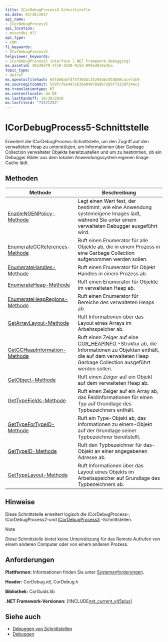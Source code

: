 ```yaml
---
title: ICorDebugProcess5-Schnittstelle
ms.date: 03/30/2017
api_name:
- ICorDebugProcess5
api_location:
- mscordbi.dll
api_type:
- COM
f1_keywords:
- ICorDebugProcess5
helpviewer_keywords:
- ICorDebugProcess5 interface [.NET Framework debugging]
ms.assetid: 30a39d79-1f10-4328-9c5d-094ed824e2ba
topic_type:
- apiref
ms.openlocfilehash: 64fb60abf4f5730dbc15204dbc034b08cacefab9
ms.sourcegitcommit: 559fcfbe4871636494870a8b716bf7325df34ac5
ms.translationtype: MT
ms.contentlocale: de-DE
ms.lasthandoff: 10/30/2019
ms.locfileid: "73121252"
---
```

# <a name="icordebugprocess5-interface"></a>ICorDebugProcess5-Schnittstelle
Erweitert die ICorDebugProcess-Schnittstelle, um den Zugriff auf den verwalteten Heap zu unterstützen, um Informationen über Garbage Collection verwalteter Objekte bereitzustellen und um zu bestimmen, ob ein Debugger Bilder aus dem lokalen Anwendungssystem eigenen Image Cache lädt.  
  
## <a name="methods"></a>Methoden  
  
|Methode|Beschreibung|  
|------------|-----------------|  
|[EnableNGENPolicy-Methode](../../../../docs/framework/unmanaged-api/debugging/icordebugprocess5-enablengenpolicy-method.md)|Legt einen Wert fest, der bestimmt, wie eine Anwendung systemeigene Images lädt, während Sie unter einem verwalteten Debugger ausgeführt wird.|  
|[EnumerateGCReferences-Methode](../../../../docs/framework/unmanaged-api/debugging/icordebugprocess5-enumerategcreferences-method.md)|Ruft einen Enumerator für alle Objekte ab, die in einem Prozess in eine Garbage Collection aufgenommen werden sollen.|  
|[EnumerateHandles-Methode](../../../../docs/framework/unmanaged-api/debugging/icordebugprocess5-enumeratehandles-method.md)|Ruft einen Enumerator für Objekt Handles in einem Prozess ab.|  
|[EnumerateHeap-Methode](../../../../docs/framework/unmanaged-api/debugging/icordebugprocess5-enumerateheap-method.md)|Ruft einen Enumerator für Objekte im verwalteten Heap ab.|  
|[EnumerateHeapRegions-Methode](../../../../docs/framework/unmanaged-api/debugging/icordebugprocess5-enumerateheapregions-method.md)|Ruft einen Enumerator für Bereiche des verwalteten Heaps ab.|  
|[GetArrayLayout-Methode](../../../../docs/framework/unmanaged-api/debugging/icordebugprocess5-getarraylayout-method.md)|Ruft Informationen über das Layout eines Arrays im Arbeitsspeicher ab.|  
|[GetGCHeapInformation-Methode](../../../../docs/framework/unmanaged-api/debugging/icordebugprocess5-getgcheapinformation-method.md)|Ruft einen Zeiger auf eine [COR_HEAPINFO](../../../../docs/framework/unmanaged-api/debugging/cor-heapinfo-structure.md) -Struktur ab, die Informationen zu Objekten enthält, die auf dem verwalteten Heap Garbage Collection ausgeführt werden sollen.|  
|[GetObject-Methode](../../../../docs/framework/unmanaged-api/debugging/icordebugprocess5-getobject-method.md)|Ruft einen Zeiger auf ein Objekt auf dem verwalteten Heap ab.|  
|[GetTypeFields-Methode](../../../../docs/framework/unmanaged-api/debugging/icordebugprocess5-gettypefields-method.md)|Ruft einen Zeiger auf ein Array ab, das Feldinformationen für einen Typ auf Grundlage des Typbezeichners enthält.|  
|[GetTypeForTypeID-Methode](../../../../docs/framework/unmanaged-api/debugging/icordebugprocess5-gettypefortypeid-method.md)|Ruft ein Type-Objekt ab, das Informationen zu einem-Objekt auf der Grundlage seiner Typbezeichner bereitstellt.|  
|[GetTypeID-Methode](../../../../docs/framework/unmanaged-api/debugging/icordebugprocess5-gettypeid-method.md)|Ruft den Typbezeichner für das-Objekt an einer angegebenen Adresse ab.|  
|[GetTypeLayout-Methode](../../../../docs/framework/unmanaged-api/debugging/icordebugprocess5-gettypelayout-method.md)|Ruft Informationen über das Layout eines Objekts im Arbeitsspeicher auf Grundlage des Typbezeichners ab.|  
  
## <a name="remarks"></a>Hinweise  
 Diese Schnittstelle erweitert logisch die ICorDebugProcess-, ICorDebugProcess2-und [ICorDebugProcess3](../../../../docs/framework/unmanaged-api/debugging/icordebugprocess3-interface.md) -Schnittstellen.  
  
> [!NOTE]
> Diese Schnittstelle bietet keine Unterstützung für das Remote Aufrufen von einem anderen Computer oder von einem anderen Prozess.  
  
## <a name="requirements"></a>Anforderungen  
 **Plattformen:** Informationen finden Sie unter [Systemanforderungen](../../../../docs/framework/get-started/system-requirements.md).  
  
 **Header:** CorDebug.idl, CorDebug.h  
  
 **Bibliothek:** CorGuids.lib  
  
 **.NET Framework-Versionen:** [!INCLUDE[net_current_v45plus](../../../../includes/net-current-v45plus-md.md)]  
  
## <a name="see-also"></a>Siehe auch

- [Debuggen von Schnittstellen](../../../../docs/framework/unmanaged-api/debugging/debugging-interfaces.md)
- [Debuggen](../../../../docs/framework/unmanaged-api/debugging/index.md)
